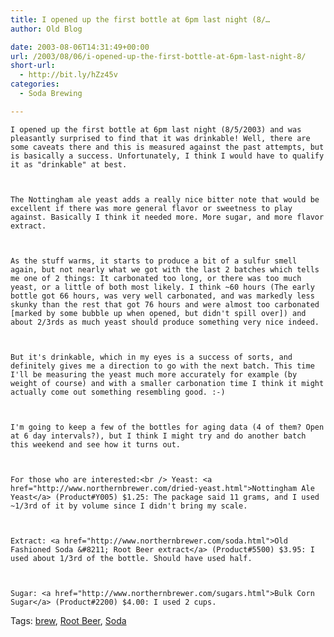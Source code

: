 ```yaml
---
title: I opened up the first bottle at 6pm last night (8/…
author: Old Blog

date: 2003-08-06T14:31:49+00:00
url: /2003/08/06/i-opened-up-the-first-bottle-at-6pm-last-night-8/
short-url:
  - http://bit.ly/hZz45v
categories:
  - Soda Brewing

---
```

<div class='microid-http+http:sha1:6563e9b414094eddf99c9b4014f5dde579fce4cf'>
  
    I opened up the first bottle at 6pm last night (8/5/2003) and was pleasantly surprised to find that it was drinkable! Well, there are some caveats there and this is measured against the past attempts, but is basically a success. Unfortunately, I think I would have to qualify it as "drinkable" at best.
  
  
  
    The Nottingham ale yeast adds a really nice bitter note that would be excellent if there was more general flavor or sweetness to play against. Basically I think it needed more. More sugar, and more flavor extract.
  
  
  
    As the stuff warms, it starts to produce a bit of a sulfur smell again, but not nearly what we got with the last 2 batches which tells me one of 2 things: It carbonated too long, or there was too much yeast, or a little of both most likely. I think ~60 hours (The early bottle got 66 hours, was very well carbonated, and was markedly less skunky than the rest that got 76 hours and were almost too carbonated [marked by some bubble up when opened, but didn't spill over]) and about 2/3rds as much yeast should produce something very nice indeed.
  
  
  
    But it's drinkable, which in my eyes is a success of sorts, and definitely gives me a direction to go with the next batch. This time I'll be measuring the yeast much more accurately for example (by weight of course) and with a smaller carbonation time I think it might actually come out something resembling good. :-)
  
  
  
    I'm going to keep a few of the bottles for aging data (4 of them? Open at 6 day intervals?), but I think I might try and do another batch this weekend and see how it turns out.
  
  
  
    For those who are interested:<br /> Yeast: <a href="http://www.northernbrewer.com/dried-yeast.html">Nottingham Ale Yeast</a> (Product#Y005) $1.25: The package said 11 grams, and I used ~1/3rd of it by volume since I didn't bring my scale.
  
  
  
    Extract: <a href="http://www.northernbrewer.com/soda.html">Old Fashioned Soda &#8211; Root Beer extract</a> (Product#5500) $3.95: I used about 1/3rd of the bottle. Should have used half.
  
  
  
    Sugar: <a href="http://www.northernbrewer.com/sugars.html">Bulk Corn Sugar</a> (Product#2200) $4.00: I used 2 cups.
  
</div>

<div class="st-post-tags">
  Tags: <a href="http://www.cavort.org/tag/brew/" title="brew" rel="tag">brew</a>, <a href="http://www.cavort.org/tag/root-beer/" title="Root Beer" rel="tag">Root Beer</a>, <a href="http://www.cavort.org/tag/soda/" title="Soda" rel="tag">Soda</a><br />
</div>